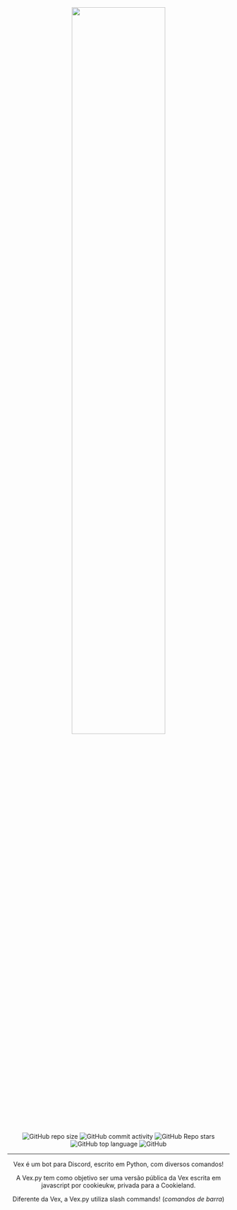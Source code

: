 <div align="center">
  <img src="https://user-images.githubusercontent.com/88998991/182010037-7e8b195b-f07f-4e6d-9c82-9900cd036d7d.png"  width="65%">
</div>

<br>

<div align="center">
  <img alt="GitHub repo size" src="https://img.shields.io/github/repo-size/BotVex/Vex.py?style=for-the-badge">
  <img alt="GitHub commit activity" src="https://img.shields.io/github/commit-activity/w/BotVex/Vex.py?style=for-the-badge">
  <img alt="GitHub Repo stars" src="https://img.shields.io/github/stars/BotVex/Vex.py?style=for-the-badge">
  <img alt="GitHub top language" src="https://img.shields.io/github/languages/top/BotVex/Vex.py?style=for-the-badge">
   <img alt="GitHub" src="https://img.shields.io/github/license/BotVex/Vex.py?style=for-the-badge">
</div>


<hr>

<div align="center">
  <p>Vex é um bot para Discord, escrito em Python, com diversos comandos!</p>
  <p>A Vex.py tem como objetivo ser uma versão pública da Vex escrita em javascript por cookieukw, privada para a Cookieland.</p>
  
  <p>Diferente da Vex, a Vex.py utiliza slash commands! (<i>comandos de barra</i>)</p>
 